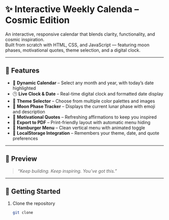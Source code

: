 # ✨  Interactive Weekly Calenda – Cosmic Edition

An interactive, responsive calendar that blends clarity, functionality, and cosmic inspiration.  
Built from scratch with HTML, CSS, and JavaScript — featuring moon phases, motivational quotes, theme selection, and a digital clock.

---

## 🌟 Features

- 📅 **Dynamic Calendar** – Select any month and year, with today’s date highlighted
- 🕒 **Live Clock & Date** – Real-time digital clock and formatted date display
- 🎨 **Theme Selector** – Choose from multiple color palettes and images
- 🌙 **Moon Phase Tracker** – Displays the current lunar phase with emoji and description
- 💬 **Motivational Quotes** – Refreshing affirmations to keep you inspired
- 📄 **Export to PDF** – Print-friendly layout with automatic menu hiding
- 🍔 **Hamburger Menu** – Clean vertical menu with animated toggle
- 💾 **LocalStorage Integration** – Remembers your theme, date, and quote preferences

---

## 📸 Preview

> _“Keep building. Keep inspiring. You’ve got this.”_  

---

## 🚀 Getting Started

1. Clone the repository  
   ```bash
   git clone 
